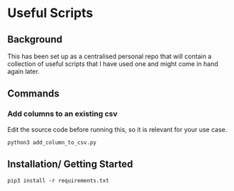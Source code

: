 # Useful Scripts

## Background
This has been set up as a centralised personal repo that will contain a collection of useful scripts that I have used 
one and might come in hand again later.

## Commands
### Add columns to an existing csv
Edit the source code before running this, so it is relevant for your use case.
```shell
python3 add_column_to_csv.py
```

## Installation/ Getting Started

```shell
pip3 install -r requirements.txt
```